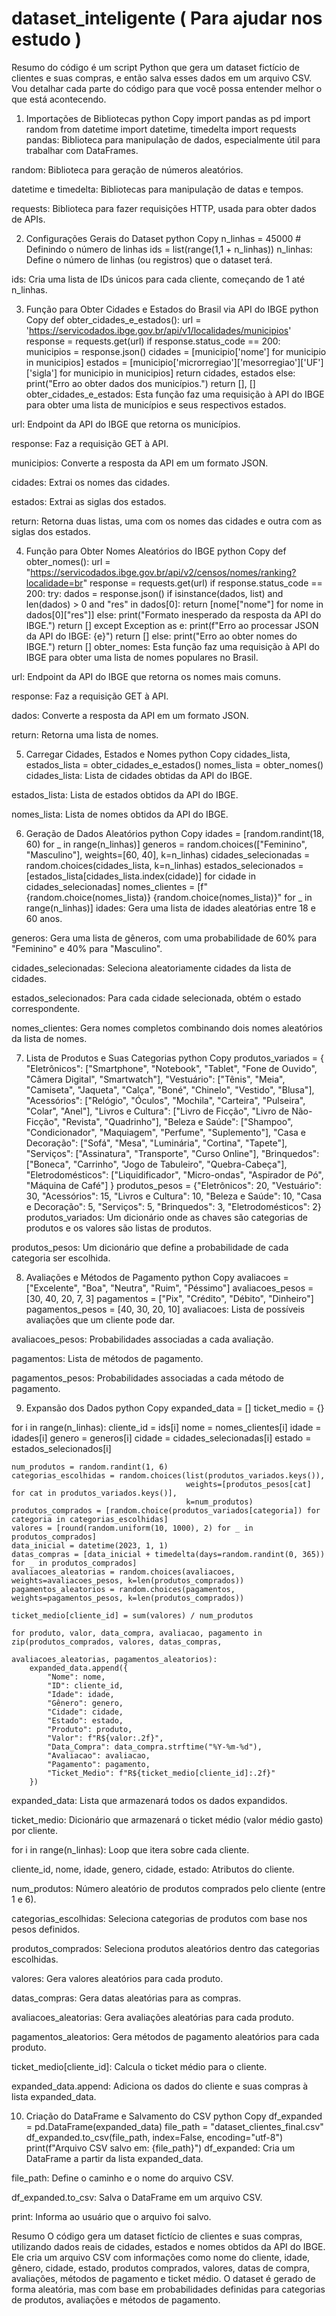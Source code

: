 # dataset_inteligente  ( Para ajudar nos estudo )

Resumo do  código  é um script Python que gera um dataset fictício de clientes e suas compras, e então salva esses dados em um arquivo CSV. Vou detalhar cada parte do código para que você possa entender melhor o que está acontecendo.

1. Importações de Bibliotecas
python
Copy
import pandas as pd
import random
from datetime import datetime, timedelta
import requests
pandas: Biblioteca para manipulação de dados, especialmente útil para trabalhar com DataFrames.

random: Biblioteca para geração de números aleatórios.

datetime e timedelta: Bibliotecas para manipulação de datas e tempos.

requests: Biblioteca para fazer requisições HTTP, usada para obter dados de APIs.

2. Configurações Gerais do Dataset
python
Copy
n_linhas = 45000  # Definindo o número de linhas
ids = list(range(1,1 + n_linhas))
n_linhas: Define o número de linhas (ou registros) que o dataset terá.

ids: Cria uma lista de IDs únicos para cada cliente, começando de 1 até n_linhas.

3. Função para Obter Cidades e Estados do Brasil via API do IBGE
python
Copy
def obter_cidades_e_estados():
    url = 'https://servicodados.ibge.gov.br/api/v1/localidades/municipios'
    response = requests.get(url)
    if response.status_code == 200:
        municipios = response.json()
        cidades = [municipio['nome'] for municipio in municipios]
        estados = [municipio['microrregiao']['mesorregiao']['UF']['sigla'] for municipio in municipios]
        return cidades, estados
    else:
        print("Erro ao obter dados dos municípios.")
        return [], []
obter_cidades_e_estados: Esta função faz uma requisição à API do IBGE para obter uma lista de municípios e seus respectivos estados.

url: Endpoint da API do IBGE que retorna os municípios.

response: Faz a requisição GET à API.

municipios: Converte a resposta da API em um formato JSON.

cidades: Extrai os nomes das cidades.

estados: Extrai as siglas dos estados.

return: Retorna duas listas, uma com os nomes das cidades e outra com as siglas dos estados.

4. Função para Obter Nomes Aleatórios do IBGE
python
Copy
def obter_nomes():
    url = "https://servicodados.ibge.gov.br/api/v2/censos/nomes/ranking?localidade=br"
    response = requests.get(url)
    if response.status_code == 200:
        try:
            dados = response.json()
            if isinstance(dados, list) and len(dados) > 0 and "res" in dados[0]:
                return [nome["nome"] for nome in dados[0]["res"]]
            else:
                print("Formato inesperado da resposta da API do IBGE.")
                return []
        except Exception as e:
            print(f"Erro ao processar JSON da API do IBGE: {e}")
            return []
    else:
        print("Erro ao obter nomes do IBGE.")
        return []
obter_nomes: Esta função faz uma requisição à API do IBGE para obter uma lista de nomes populares no Brasil.

url: Endpoint da API do IBGE que retorna os nomes mais comuns.

response: Faz a requisição GET à API.

dados: Converte a resposta da API em um formato JSON.

return: Retorna uma lista de nomes.

5. Carregar Cidades, Estados e Nomes
python
Copy
cidades_lista, estados_lista = obter_cidades_e_estados()
nomes_lista = obter_nomes()
cidades_lista: Lista de cidades obtidas da API do IBGE.

estados_lista: Lista de estados obtidos da API do IBGE.

nomes_lista: Lista de nomes obtidos da API do IBGE.

6. Geração de Dados Aleatórios
python
Copy
idades = [random.randint(18, 60) for _ in range(n_linhas)]
generos = random.choices(["Feminino", "Masculino"], weights=[60, 40], k=n_linhas)
cidades_selecionadas = random.choices(cidades_lista, k=n_linhas)
estados_selecionados = [estados_lista[cidades_lista.index(cidade)] for cidade in cidades_selecionadas]
nomes_clientes = [f"{random.choice(nomes_lista)} {random.choice(nomes_lista)}" for _ in range(n_linhas)]
idades: Gera uma lista de idades aleatórias entre 18 e 60 anos.

generos: Gera uma lista de gêneros, com uma probabilidade de 60% para "Feminino" e 40% para "Masculino".

cidades_selecionadas: Seleciona aleatoriamente cidades da lista de cidades.

estados_selecionados: Para cada cidade selecionada, obtém o estado correspondente.

nomes_clientes: Gera nomes completos combinando dois nomes aleatórios da lista de nomes.

7. Lista de Produtos e Suas Categorias
python
Copy
produtos_variados = {
    "Eletrônicos": ["Smartphone", "Notebook", "Tablet", "Fone de Ouvido", "Câmera Digital", "Smartwatch"],
    "Vestuário": ["Tênis", "Meia", "Camiseta", "Jaqueta", "Calça", "Boné", "Chinelo", "Vestido", "Blusa"],
    "Acessórios": ["Relógio", "Óculos", "Mochila", "Carteira", "Pulseira", "Colar", "Anel"],
    "Livros e Cultura": ["Livro de Ficção", "Livro de Não-Ficção", "Revista", "Quadrinho"],
    "Beleza e Saúde": ["Shampoo", "Condicionador", "Maquiagem", "Perfume", "Suplemento"],
    "Casa e Decoração": ["Sofá", "Mesa", "Luminária", "Cortina", "Tapete"],
    "Serviços": ["Assinatura", "Transporte", "Curso Online"],
    "Brinquedos": ["Boneca", "Carrinho", "Jogo de Tabuleiro", "Quebra-Cabeça"],
    "Eletrodomésticos": ["Liquidificador", "Micro-ondas", "Aspirador de Pó", "Máquina de Café"]
}
produtos_pesos = {"Eletrônicos": 20, "Vestuário": 30, "Acessórios": 15, "Livros e Cultura": 10, "Beleza e Saúde": 10,
                  "Casa e Decoração": 5, "Serviços": 5, "Brinquedos": 3, "Eletrodomésticos": 2}
produtos_variados: Um dicionário onde as chaves são categorias de produtos e os valores são listas de produtos.

produtos_pesos: Um dicionário que define a probabilidade de cada categoria ser escolhida.

8. Avaliações e Métodos de Pagamento
python
Copy
avaliacoes = ["Excelente", "Boa", "Neutra", "Ruim", "Péssimo"]
avaliacoes_pesos = [30, 40, 20, 7, 3]
pagamentos = ["Pix", "Crédito", "Débito", "Dinheiro"]
pagamentos_pesos = [40, 30, 20, 10]
avaliacoes: Lista de possíveis avaliações que um cliente pode dar.

avaliacoes_pesos: Probabilidades associadas a cada avaliação.

pagamentos: Lista de métodos de pagamento.

pagamentos_pesos: Probabilidades associadas a cada método de pagamento.

9. Expansão dos Dados
python
Copy
expanded_data = []
ticket_medio = {}

for i in range(n_linhas):
    cliente_id = ids[i]
    nome = nomes_clientes[i]
    idade = idades[i]
    genero = generos[i]
    cidade = cidades_selecionadas[i]
    estado = estados_selecionados[i]

    num_produtos = random.randint(1, 6)
    categorias_escolhidas = random.choices(list(produtos_variados.keys()),
                                           weights=[produtos_pesos[cat] for cat in produtos_variados.keys()],
                                           k=num_produtos)
    produtos_comprados = [random.choice(produtos_variados[categoria]) for categoria in categorias_escolhidas]
    valores = [round(random.uniform(10, 1000), 2) for _ in produtos_comprados]
    data_inicial = datetime(2023, 1, 1)
    datas_compras = [data_inicial + timedelta(days=random.randint(0, 365)) for _ in produtos_comprados]
    avaliacoes_aleatorias = random.choices(avaliacoes, weights=avaliacoes_pesos, k=len(produtos_comprados))
    pagamentos_aleatorios = random.choices(pagamentos, weights=pagamentos_pesos, k=len(produtos_comprados))

    ticket_medio[cliente_id] = sum(valores) / num_produtos

    for produto, valor, data_compra, avaliacao, pagamento in zip(produtos_comprados, valores, datas_compras,
                                                                 avaliacoes_aleatorias, pagamentos_aleatorios):
        expanded_data.append({
            "Nome": nome,
            "ID": cliente_id,
            "Idade": idade,
            "Gênero": genero,
            "Cidade": cidade,
            "Estado": estado,
            "Produto": produto,
            "Valor": f"R${valor:.2f}",
            "Data_Compra": data_compra.strftime("%Y-%m-%d"),
            "Avaliacao": avaliacao,
            "Pagamento": pagamento,
            "Ticket_Medio": f"R${ticket_medio[cliente_id]:.2f}"
        })
expanded_data: Lista que armazenará todos os dados expandidos.

ticket_medio: Dicionário que armazenará o ticket médio (valor médio gasto) por cliente.

for i in range(n_linhas): Loop que itera sobre cada cliente.

cliente_id, nome, idade, genero, cidade, estado: Atributos do cliente.

num_produtos: Número aleatório de produtos comprados pelo cliente (entre 1 e 6).

categorias_escolhidas: Seleciona categorias de produtos com base nos pesos definidos.

produtos_comprados: Seleciona produtos aleatórios dentro das categorias escolhidas.

valores: Gera valores aleatórios para cada produto.

datas_compras: Gera datas aleatórias para as compras.

avaliacoes_aleatorias: Gera avaliações aleatórias para cada produto.

pagamentos_aleatorios: Gera métodos de pagamento aleatórios para cada produto.

ticket_medio[cliente_id]: Calcula o ticket médio para o cliente.

expanded_data.append: Adiciona os dados do cliente e suas compras à lista expanded_data.

10. Criação do DataFrame e Salvamento do CSV
python
Copy
df_expanded = pd.DataFrame(expanded_data)
file_path = "dataset_clientes_final.csv"
df_expanded.to_csv(file_path, index=False, encoding="utf-8")
print(f"Arquivo CSV salvo em: {file_path}")
df_expanded: Cria um DataFrame a partir da lista expanded_data.

file_path: Define o caminho e o nome do arquivo CSV.

df_expanded.to_csv: Salva o DataFrame em um arquivo CSV.

print: Informa ao usuário que o arquivo foi salvo.

Resumo
O código gera um dataset fictício de clientes e suas compras, utilizando dados reais de cidades, estados e nomes obtidos da API do IBGE. Ele cria um arquivo CSV com informações como nome do cliente, idade, gênero, cidade, estado, produtos comprados, valores, datas de compra, avaliações, métodos de pagamento e ticket médio. O dataset é gerado de forma aleatória, mas com base em probabilidades definidas para categorias de produtos, avaliações e métodos de pagamento.
